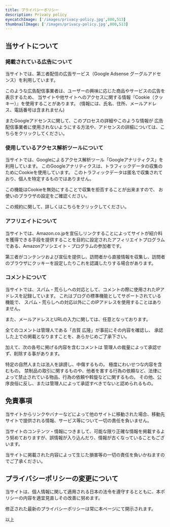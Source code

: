 ```yaml
---
title: プライバシーポリシー
description: Privacy policy
eyecatchImage: ['/images/privacy-policy.jpg',800,513]
thumbnailImage: ['/images/privacy-policy.jpg',800,513]
---
```


## 当サイトについて

### 掲載されている広告について

当サイトでは、第三者配信の広告サービス（Google Adsense グーグルアドセンス）を利用しています。

このような広告配信事業者は、ユーザーの興味に応じた商品やサービスの広告を表示するため、
当サイトや他サイトへのアクセスに関する情報『Cookie（クッキー）』を使用することがあります。
(情報には、氏名、住所、メールアドレス、電話番号は含まれません)

またGoogleアドセンスに関して、このプロセスの詳細やこのような情報が
広告配信事業者に使用されないようにする方法や、アドセンスの詳細については、こちらをクリックしてください。

### 使用しているアクセス解析ツールについて

当サイトでは、Googleによるアクセス解析ツール「Googleアナリティクス」を利用しています。
このGoogleアナリティクスは、トラフィックデータの収集のためにCookieを使用しています。
このトラフィックデータは匿名で収集されており、個人を特定するものではありません。

この機能はCookieを無効にすることで収集を拒否することが出来ますので、
お使いのブラウザの設定をご確認ください。

この規約に関して、詳しくはこちらをクリックしてください。

### アフリエイトについて

当サイトでは、Amazon.co.jpを宣伝しリンクすることによってサイトが紹介料を獲得できる手段を提供することを目的に設定されたアフィリエイトプログラムである、Amazonアソシエイト・プログラムの参加者です。

第三者がコンテンツおよび宣伝を提供し、訪問者から直接情報を収集し、訪問者のブラウザにクッキーを設定したりこれを認識したりする場合があります。

### コメントについて

当サイトでは、スパム・荒らしへの対応として、コメントの際に使用されたIPアドレスを記録しています。
これはブログの標準機能としてサポートされている機能で、
スパム・荒らしへの対応以外にこのIPアドレスを使用することはありません。

また、メールアドレスとURLの入力に関しては、任意となっております。

全てのコメントは管理人である「古賀 広隆」が事前にその内容を確認し、
承認した上での掲載となりますことを、あらかじめご了承下さい。

加えて、次の各号に掲げる内容を含むコメントは
管理人の裁量によって承認せず、削除する事があります。

特定の自然人または法人を誹謗し、中傷するもの。
極度にわいせつな内容を含むもの。
禁制品の取引に関するものや、他者を害する行為の依頼など、法律によって禁止されている物品、行為の依頼や斡旋などに関するもの。
その他、公序良俗に反し、または管理人によって承認すべきでないと認められるもの。

## 免責事項

当サイトからリンクやバナーなどによって他のサイトに移動された場合、移動先サイトで提供される情報、サービス等について一切の責任を負いません。

当サイトのコンテンツ・情報につきまして、可能な限り正確な情報を掲載するよう努めておりますが、誤情報が入り込んだり、情報が古くなっていることもございます。

当サイトに掲載された内容によって生じた損害等の一切の責任を負いかねますのでご了承ください。

## プライバシーポリシーの変更について

当サイトは、個人情報に関して適用される日本の法令を遵守するとともに、本ポリシーの内容を適宜見直しその改善に努めます。

修正された最新のプライバシーポリシーは常に本ページにて開示されます。

以上
